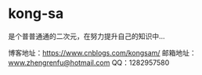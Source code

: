 # kong-sa
是个普普通通的二次元，在努力提升自己的知识中...

博客地址：https://www.cnblogs.com/kongsam/
邮箱地址：www.zhengrenfu@hotmail.com
QQ：1282957580
